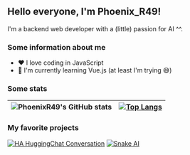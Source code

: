 ## Hello everyone, I'm Phoenix_R49!

I'm a backend web developer with a (little) passion for AI ^^.

### Some information about me

- ❤️ I love coding in JavaScript
- 🌱 I'm currently learning Vue.js (at least I'm trying 😅)

### Some stats

| ![PhoenixR49's GitHub stats](https://github-readme-stats.vercel.app/api?username=PhoenixR49&show=reviews,discussions_started,discussions_answered,prs_merged,prs_merged_percentage) | [![Top Langs](https://github-readme-stats.vercel.app/api/top-langs/?username=PhoenixR49&layout=donut)](https://github.com/anuraghazra/github-readme-stats) |
| ------------- | ------------- |


### My favorite projects

[![HA HuggingChat Conversation](https://github-readme-stats.vercel.app/api/pin/?username=PhoenixR49&repo=hass-huggingchat-conversation)](https://github.com/PhoenixR49/hass-huggingchat-conversation)
[![Snake AI](https://github-readme-stats.vercel.app/api/pin/?username=PhoenixR49&repo=snake-game-ai)](https://github.com/PhoenixR49/snake-game-ai)
<!--
**PhoenixR49/PhoenixR49** is a ✨ _special_ ✨ repository because its `README.md` (this file) appears on your GitHub profile.

Here are some ideas to get you started:

- 🔭 I’m currently working on ...
- 🌱 I’m currently learning ...
- 👯 I’m looking to collaborate on ...
- 🤔 I’m looking for help with ...
- 💬 Ask me about ...
- 📫 How to reach me: ...
- 😄 Pronouns: ...
- ⚡ Fun fact: ...
-->
